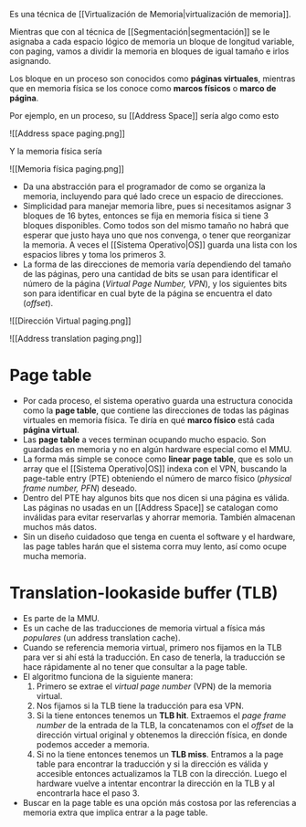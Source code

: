 Es una técnica de [[Virtualización de Memoria|virtualización de memoria]].

Mientras que con al técnica de [[Segmentación|segmentación]] se le asignaba a cada espacio lógico de memoria un bloque de longitud variable, con paging, vamos a dividir la memoria en bloques de igual tamaño e irlos asignando.

Los bloque en un proceso son conocidos como  **páginas virtuales**, mientras que en memoria física se los conoce como **marcos físicos** o **marco de página**.

Por ejemplo, en un proceso, su [[Address Space]] sería algo como esto

![[Address space paging.png]]

Y la memoria física sería 

![[Memoria física paging.png]]

- Da una abstracción para el programador de como se organiza la memoria, incluyendo para qué lado crece un espacio de direcciones.
- Simplicidad para manejar memoria libre, pues si necesitamos asignar 3 bloques de 16 bytes, entonces se fija en memoria física si tiene 3 bloques disponibles. Como todos son del mismo tamaño no habrá que esperar que justo haya uno que nos convenga, o tener que reorganizar la memoria. A veces el [[Sistema Operativo|OS]] guarda una lista con los espacios libres y toma los primeros 3.
- La forma de las direcciones de memoria varía dependiendo del tamaño de las páginas, pero una cantidad de bits se usan para identificar el número de la página (*Virtual Page Number, VPN*), y los siguientes bits son para identificar en cual byte de la página se encuentra el dato (*offset*).

![[Dirección Virtual paging.png]]

![[Address translation paging.png]]
# Page table

- Por cada proceso, el sistema operativo guarda una estructura conocida como la **page table**, que contiene las direcciones de todas las páginas virtuales en memoria física. Te diría en qué **marco físico** está cada **página virtual**.
- Las **page table** a veces terminan ocupando mucho espacio. Son guardadas en memoria y no en algún hardware especial como el MMU.
- La forma más simple se conoce como **linear page table**, que es solo un array que el [[Sistema Operativo|OS]] indexa con el VPN, buscando la page-table entry (PTE) obteniendo el número de marco físico (*physical frame number, PFN*) deseado. 
- Dentro del PTE hay algunos bits que nos dicen si una página es válida. Las páginas no usadas en un [[Address Space]] se catalogan como inválidas para evitar reservarlas y ahorrar memoria. También almacenan muchos más datos.
- Sin un diseño cuidadoso que tenga en cuenta el software y el hardware, las page tables harán que el sistema corra muy lento, así como ocupe mucha memoria.

# Translation-lookaside buffer (TLB)

- Es parte de la MMU.
- Es un cache de las traducciones de memoria virtual a física más *populares* (un address translation cache).
- Cuando se referencia memoria virtual, primero nos fijamos en la TLB para ver si ahí está la traducción. En caso de tenerla, la traducción se hace rápidamente al no tener que consultar a la page table.
- El algoritmo funciona de la siguiente manera:
	1. Primero se extrae el *virtual page number* (VPN) de la memoria virtual.
	2. Nos fijamos si la TLB tiene la traducción para esa VPN.
	3. Si la tiene entonces tenemos un **TLB hit**. Extraemos el *page frame number* de la entrada de la TLB, la concatenamos con el *offset* de la dirección virtual original y obtenemos la dirección física, en donde podemos acceder a memoria.
	4. Si no la tiene entonces tenemos un **TLB miss**. Entramos a la page table para encontrar la traducción y si la dirección es válida y accesible entonces actualizamos la TLB con la dirección. Luego el hardware vuelve a intentar encontrar la dirección en la TLB y al encontrarla hace el paso 3.
- Buscar en la page table es una opción más costosa por las referencias a memoria extra que implica entrar a la page table.